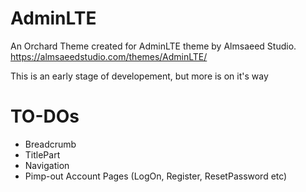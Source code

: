 # AdminLTE
 An Orchard Theme created for AdminLTE theme by Almsaeed Studio. https://almsaeedstudio.com/themes/AdminLTE/
 
 This is an early stage of developement, but more is on it's way
 
# TO-DOs
* Breadcrumb
* TitlePart
* Navigation
* Pimp-out Account Pages (LogOn, Register, ResetPassword etc)

